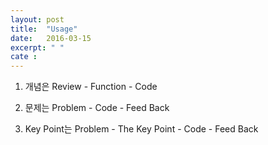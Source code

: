 ```yaml
---
layout: post
title:  "Usage"
date:   2016-03-15
excerpt: " "
cate : 
---
```



1. 개념은 Review - Function - Code

2. 문제는 Problem - Code - Feed Back

3. Key Point는 Problem - The Key Point - Code - Feed Back